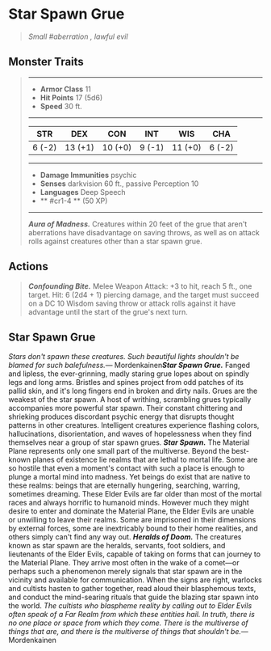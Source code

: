 # Star Spawn Grue
>*Small #aberration , lawful evil*
## Monster Traits
>___
>- **Armor Class** 11
>- **Hit Points** 17 (5d6)
>- **Speed** 30 ft.
>___
>|STR|DEX|CON|INT|WIS|CHA|
>|:---:|:---:|:---:|:---:|:---:|:---:|
>|6 (-2)|13 (+1)|10 (+0)|9 (-1)|11 (+0)|6 (-2)|
>___
>- **Damage Immunities** psychic
>- **Senses** darkvision 60 ft., passive Perception 10
>- **Languages** Deep Speech
>- ** #cr1-4 ** (50 XP)
>___
>***Aura of Madness.*** Creatures within 20 feet of the grue that aren't aberrations have disadvantage on saving throws, as well as on attack rolls against creatures other than a star spawn grue.  
>
## Actions
>***Confounding Bite.*** Melee Weapon Attack: +3 to hit, reach 5 ft., one target. Hit: 6 (2d4 + 1) piercing damage, and the target must succeed on a DC 10 Wisdom saving throw or attack rolls against it have advantage until the start of the grue's next turn.
## Star Spawn Grue
*Stars don't spawn these creatures. Such beautiful lights shouldn't be blamed for such balefulness.*— Mordenkainen***Star Spawn Grue.*** Fanged and lipless, the ever-grinning, madly staring grue lopes about on spindly legs and long arms. Bristles and spines project from odd patches of its pallid skin, and it's long fingers end in broken and dirty nails. Grues are the weakest of the star spawn. A host of writhing, scrambling grues typically accompanies more powerful star spawn. Their constant chittering and shrieking produces discordant psychic energy that disrupts thought patterns in other creatures. Intelligent creatures experience flashing colors, hallucinations, disorientation, and waves of hopelessness when they find themselves near a group of star spawn grues.
***Star Spawn.*** The Material Plane represents only one small part of the multiverse. Beyond the best-known planes of existence lie realms that are lethal to mortal life. Some are so hostile that even a moment's contact with such a place is enough to plunge a mortal mind into madness. Yet beings do exist that are native to these realms: beings that are eternally hungering, searching, warring, sometimes dreaming. These Elder Evils are far older than most of the mortal races and always horrific to humanoid minds.
However much they might desire to enter and dominate the Material Plane, the Elder Evils are unable or unwilling to leave their realms. Some are imprisoned in their dimensions by external forces, some are inextricably bound to their home realities, and others simply can't find any way out.
***Heralds of Doom.*** The creatures known as star spawn are the heralds, servants, foot soldiers, and lieutenants of the Elder Evils, capable of taking on forms that can journey to the Material Plane. They arrive most often in the wake of a comet—or perhaps such a phenomenon merely signals that star spawn are in the vicinity and available for communication. When the signs are right, warlocks and cultists hasten to gather together, read aloud their blasphemous texts, and conduct the mind-searing rituals that guide the blazing star spawn into the world.
*The cultists who blaspheme reality by calling out to Elder Evils often speak of a Far Realm from which these entities hail. In truth, there is no one place or space from which they come. There is the multiverse of things that are, and there is the multiverse of things that shouldn't be.*— Mordenkainen